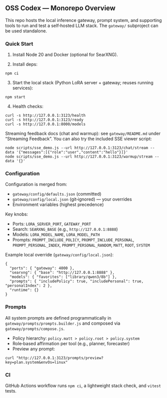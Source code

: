 ## OSS Codex — Monorepo Overview

This repo hosts the local inference gateway, prompt system, and supporting tools to run and test a self‑hosted LLM stack. The `gateway/` subproject can be used standalone.

### Quick Start

1. Install Node 20 and Docker (optional for SearXNG).

2. Install deps:

```
npm ci
```

3. Start the local stack (Python LoRA server + gateway; reuses running services):

```
npm start
```

4. Health checks:

```
curl -s http://127.0.0.1:3123/health
curl -s http://127.0.0.1:3123/ready
curl -s http://127.0.0.1:8000/models
```

Streaming feedback docs (chat and warmup): see `gateway/README.md` under “Streaming Feedback”.
You can also try the included SSE viewer script:

```
node scripts/sse_demo.js --url http://127.0.0.1:3123/chat/stream --data '{"messages":[{"role":"user","content":"hello"}]}'
node scripts/sse_demo.js --url http://127.0.0.1:3123/warmup/stream --data '{}'
```

### Configuration

Configuration is merged from:

- `gateway/config/defaults.json` (committed)
- `gateway/config/local.json` (git‑ignored) — your overrides
- Environment variables (highest precedence)

Key knobs:

- Ports: `LORA_SERVER_PORT`, `GATEWAY_PORT`
- Search: `SEARXNG_BASE` (e.g., `http://127.0.0.1:8888`)
- Models: `LORA_MODEL_NAME`, `LORA_MODEL_PATH`
- Prompts: `PROMPT_INCLUDE_POLICY`, `PROMPT_INCLUDE_PERSONAL`, `PROMPT_PERSONAL_INDEX`, `PROMPT_PERSONAL_RANDOM`, `MATT`, `ROOT`, `SYSTEM`

Example local override (`gateway/config/local.json`):

```
{
  "ports": { "gateway": 4000 },
  "searxng": { "base": "http://127.0.0.1:8888" },
  "models": { "favorites": ["library/qwen3/8b"] },
  "prompts": { "includePolicy": true, "includePersonal": true, "personalIndex": 2 },
  "runtime": {}
}
```

### Prompts

All system prompts are defined programmatically in `gateway/prompts/prompts.builder.js` and composed via `gateway/prompts/compose.js`.

- Policy hierarchy: `policy.matt > policy.root > policy.system`
- Role‑based affirmation per tool (e.g., planner, forecaster)
- Preview any prompt:

```
curl "http://127.0.0.1:3123/prompts/preview?key=plan.system&envOs=linux"
```

### CI

GitHub Actions workflow runs `npm ci`, a lightweight stack check, and `vitest` tests.
